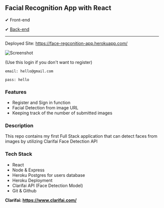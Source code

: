 ## Facial Recognition App with React

✔ Front-end

✔ [Back-end](https://github.com/nuggetnchill/face-app-api)


------
Deployed Site: https://face-regconition-app.herokuapp.com/


![Screenshot](https://media3.giphy.com/media/lly8nGVYgYPSTZwNMx/giphy.gif)

(Use this login if you don't want to register)

`email: hello@gmail.com`

`pass: hello`

### **Features**

- Register and Sign in function
- Facial Detection from image URL
- Keeping track of the number of submitted images

### **Description**

This repo contains my first Full Stack application that can detect faces from images by utilizing Clarifai Face Detection API

### **Tech Stack**

- React
- Node & Express
- Heroku Postgres for users database
- Heroku Deployment
- Clarifai API (Face Detection Model)
- Git & Github


**Clarifai: https://www.clarifai.com/**
